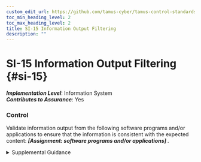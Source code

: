 ```yaml
---
custom_edit_url: https://github.com/tamus-cyber/tamus-control-standards/tree/main/content/tamus.edu/TAMUS_profile.xml
toc_min_heading_level: 2
toc_max_heading_level: 2
title: SI-15 Information Output Filtering
description: ""
---
```


# SI-15 Information Output Filtering {#si-15}

_**Implementation Level**_: Information System\
_**Contributes to Assurance**_: Yes

### Control

Validate information output from the following software programs and/or applications to ensure that the information is consistent with the expected content: <strong title="si-15_odp"> <em>[Assignment: software programs and/or applications]</em> </strong>.


<details><summary>Supplemental Guidance</summary>Certain types of attacks, including SQL injections, produce output results that are unexpected or inconsistent with the output results that would be expected from software programs or applications. Information output filtering focuses on detecting extraneous content, preventing such extraneous content from being displayed, and then alerting monitoring tools that anomalous behavior has been discovered.</details>
